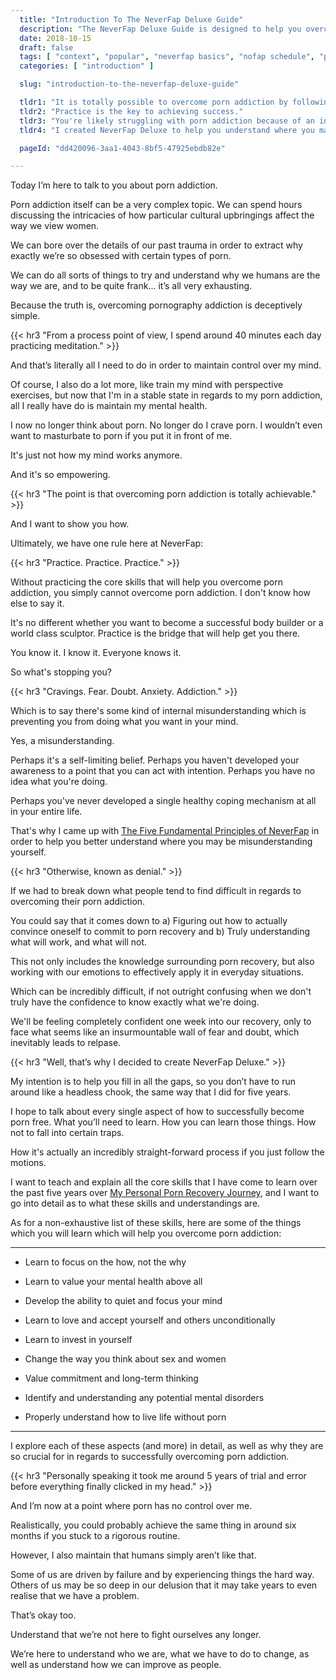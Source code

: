 ```yaml
---
  title: "Introduction To The NeverFap Deluxe Guide"
  description: "The NeverFap Deluxe Guide is designed to help you overcome porn addiction through awareness, self-control and improved mental health."
  date: 2018-10-15
  draft: false
  tags: [ "context", "popular", "neverfap basics", "nofap schedule", "porn addiction", "addiction", "awareness", "nofap", "neverfap", "neverfap deluxe", "neverfap deluxe guide", "neverfap basics" ]
  categories: [ "introduction" ]

  slug: "introduction-to-the-neverfap-deluxe-guide"

  tldr1: "It is totally possible to overcome porn addiction by following a series of verifiable steps."
  tldr2: "Practice is the key to achieving success."
  tldr3: "You're likely struggling with porn addiction because of an internal misunderstanding of some fundamental truth."
  tldr4: "I created NeverFap Deluxe to help you understand where you may be misunderstanding yourself."

  pageId: "dd420096-3aa1-4043-8bf5-47925ebdb82e"

---
```


<!-- Very Happy with edit -->

Today I’m here to talk to you about porn addiction.

Porn addiction itself can be a very complex topic. We can spend hours discussing the intricacies of how particular cultural upbringings affect the way we view women.

We can bore over the details of our past trauma in order to extract why exactly we’re so obsessed with certain types of porn.

We can do all sorts of things to try and understand why we humans are the way we are, and to be quite frank... it’s all very exhausting.

Because the truth is, overcoming pornography addiction is deceptively simple.

{{< hr3 "From a process point of view, I spend around 40 minutes each day practicing meditation." >}}

And that’s literally all I need to do in order to maintain control over my mind.

Of course, I also do a lot more, like train my mind with perspective exercises, but now that I'm in a stable state in regards to my porn addiction, all I really have do is maintain my mental health.

I now no longer think about porn. No longer do I crave porn. I wouldn’t even want to masturbate to porn if you put it in front of me.

It's just not how my mind works anymore.

And it's so empowering.

{{< hr3 "The point is that overcoming porn addiction is totally achievable." >}}

And I want to show you how.

Ultimately, we have one rule here at NeverFap:

{{< hr3 "Practice. Practice. Practice." >}}

Without practicing the core skills that will help you overcome porn addiction, you simply cannot overcome porn addiction. I don't know how else to say it.

It's no different whether you want to become a successful body builder or a world class sculptor. Practice is the bridge that will help get you there.

You know it. I know it. Everyone knows it.

So what's stopping you?

{{< hr3 "Cravings. Fear. Doubt. Anxiety. Addiction." >}}

Which is to say there's some kind of internal misunderstanding which is preventing you from doing what you want in your mind.

Yes, a misunderstanding.

Perhaps it's a self-limiting belief. Perhaps you haven't developed your awareness to a point that you can act with intention. Perhaps you have no idea what you're doing.

Perhaps you've never developed a single healthy coping mechanism at all in your entire life.

That's why I came up with <a class="link" href="https://neverfapdeluxe.com/articles/the-five-fundamental-principles-of-neverfap">The Five Fundamental Principles of NeverFap</a> in order to help you better understand where you may be misunderstanding yourself.

{{< hr3 "Otherwise, known as denial." >}}

If we had to break down what people tend to find difficult in regards to overcoming their porn addiction.

You could say that it comes down to a) Figuring out how to actually convince oneself to commit to porn recovery and b) Truly understanding what will work, and what will not.

This not only includes the knowledge surrounding porn recovery, but also working with our emotions to effectively apply it in everyday situations.

Which can be incredibly difficult, if not outright confusing when we don't truly have the confidence to know exactly what we're doing.

We'll be feeling completely confident one week into our recovery, only to face what seems like an insurmountable wall of fear and doubt, which inevitably leads to relpase.

{{< hr3 "Well, that’s why I decided to create NeverFap Deluxe." >}}

My intention is to help you fill in all the gaps, so you don’t have to run around like a headless chook, the same way that I did for five years.

I hope to talk about every single aspect of how to successfully become porn free. What you’ll need to learn. How you can learn those things. How not to fall into certain traps.

How it's actually an incredibly straight-forward process if you just follow the motions.

I want to teach and explain all the core skills that I have come to learn over the past five years over <a class="link" href="https://neverfapdeluxe.com/articles/my-personal-porn-recovery-journey">My Personal Porn Recovery Journey</a>, and I want to go into detail as to what these skills and understandings are.

As for a non-exhaustive list of these skills, here are some of the things which you will learn which will help you overcome porn addiction:

<hr class="hrul"/>

- Learn to focus on the how, not the why

- Learn to value your mental health above all

- Develop the ability to quiet and focus your mind

- Learn to love and accept yourself and others unconditionally

- Learn to invest in yourself

- Change the way you think about sex and women

- Value commitment and long-term thinking

- Identify and understanding any potential mental disorders

- Properly understand how to live life without porn

<hr class="hrul__bottom"/>

I explore each of these aspects (and more) in detail, as well as why they are so crucial for in regards to successfully overcoming porn addiction.

{{< hr3 "Personally speaking it took me around 5 years of trial and error before everything finally clicked in my head." >}}

And I’m now at a point where porn has no control over me.

Realistically, you could probably achieve the same thing in around six months if you stuck to a rigorous routine.

However, I also maintain that humans simply aren’t like that.

Some of us are driven by failure and by experiencing things the hard way. Others of us may be so deep in our delusion that it may take years to even realise that we have a problem.

That’s okay too.

Understand that we’re not here to fight ourselves any longer.

We’re here to understand who we are, what we have to do to change, as well as understand how we can improve as people.


